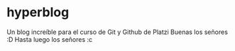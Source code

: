 # hyperblog
Un blog increíble para el curso de Git y Github de Platzi
Buenas los señores :D
Hasta luego los señores :c